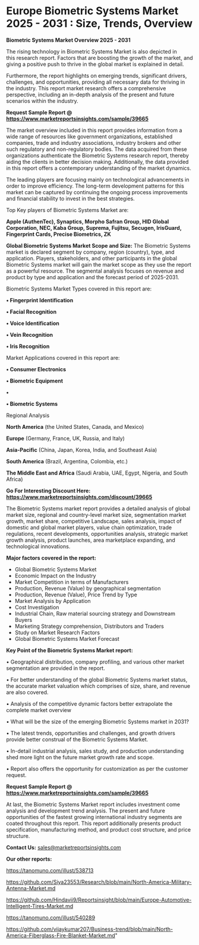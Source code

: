 # Europe Biometric Systems Market 2025 - 2031 : Size, Trends, Overview

<Strong> Biometric Systems Market Overview 2025 - 2031</strong>

The rising technology in Biometric Systems Market is also depicted in this research report. Factors that are boosting the growth of the market, and giving a positive push to thrive in the global market is explained in detail.

Furthermore, the report highlights on emerging trends, significant drivers, challenges, and opportunities, providing all necessary data for thriving in the industry. This report market research offers a comprehensive perspective, including an in-depth analysis of the present and future scenarios within the industry.

<strong>Request Sample Report @ <a href=https://www.marketreportsinsights.com/sample/39665>https://www.marketreportsinsights.com/sample/39665</a></strong>

The market overview included in this report provides information from a wide range of resources like government organizations, established companies, trade and industry associations, industry brokers and other such regulatory and non-regulatory bodies. The data acquired from these organizations authenticate the Biometric Systems research report, thereby aiding the clients in better decision making. Additionally, the data provided in this report offers a contemporary understanding of the market dynamics.

The leading players are focusing mainly on technological advancements in order to improve efficiency. The long-term development patterns for this market can be captured by continuing the ongoing process improvements and financial stability to invest in the best strategies.

Top Key players of Biometric Systems Market are:

<strong>Apple (AuthenTec), Synaptics, Morpho Safran Group, HID Global Corporation, NEC, Kaba Group, Suprema, Fujitsu, Secugen, IrisGuard, Fingerprint Cards, Precise Biometrics, ZK</strong>

<strong><b>Global Biometric Systems Market Scope and Size:</b></strong>
The Biometric Systems market is declared segment by company, region (country), type, and application. Players, stakeholders, and other participants in the global Biometric Systems market will gain the market scope as they use the report as a powerful resource. The segmental analysis focuses on revenue and product by type and application and the forecast period of 2025-2031.

Biometric Systems Market Types covered in this report are:

<strong>•  Fingerprint Identification

•  Facial Recognition

•  Voice Identification

•  Vein Recognition

•  Iris Recognition</strong>

Market Applications covered in this report are:

<strong>•  Consumer Electronics

•  Biometric Equipment

•  

•  Biometric Systems</strong> 

Regional Analysis

<strong>North America</strong> (the United States, Canada, and Mexico)

<strong>Europe</strong> (Germany, France, UK, Russia, and Italy)

<strong>Asia-Pacific</strong> (China, Japan, Korea, India, and Southeast Asia)

<strong>South America</strong> (Brazil, Argentina, Colombia, etc.)

<strong>The Middle East and Africa</strong> (Saudi Arabia, UAE, Egypt, Nigeria, and South Africa)

<strong>Go For Interesting Discount Here: <a href=https://www.marketreportsinsights.com/discount/39665>https://www.marketreportsinsights.com/discount/39665</a></strong>

The Biometric Systems market report provides a detailed analysis of global market size, regional and country-level market size, segmentation market growth, market share, competitive Landscape, sales analysis, impact of domestic and global market players, value chain optimization, trade regulations, recent developments, opportunities analysis, strategic market growth analysis, product launches, area marketplace expanding, and technological innovations.

<strong><b>Major factors covered in the report:</b></strong>
<ul>
  <li>Global Biometric Systems Market </li>
  <li>Economic Impact on the Industry</li>
  <li>Market Competition in terms of Manufacturers</li>
  <li>Production, Revenue (Value) by geographical segmentation</li>
  <li>Production, Revenue (Value), Price Trend by Type</li>
  <li>Market Analysis by Application</li>
  <li>Cost Investigation</li>
  <li>Industrial Chain, Raw material sourcing strategy and Downstream Buyers</li>
  <li>Marketing Strategy comprehension, Distributors and Traders</li>
  <li>Study on Market Research Factors</li>
  <li>Global Biometric Systems Market Forecast</li>
</ul>

<strong><b>Key Point of the Biometric Systems Market report:</b></strong>

• Geographical distribution, company profiling, and various other market segmentation are provided in the report.

• For better understanding of the global Biometric Systems market status, the accurate market valuation which comprises of size, share, and revenue are also covered.

• Analysis of the competitive dynamic factors better extrapolate the complete market overview

• What will be the size of the emerging Biometric Systems market in 2031?

• The latest trends, opportunities and challenges, and growth drivers provide better construal of the Biometric Systems Market.

• In-detail industrial analysis, sales study, and production understanding shed more light on the future market growth rate and scope.

• Report also offers the opportunity for customization as per the customer request.

<strong>Request Sample Report @ <a href=https://www.marketreportsinsights.com/sample/39665>https://www.marketreportsinsights.com/sample/39665</a></strong>

At last, the Biometric Systems Market report includes investment come analysis and development trend analysis. The present and future opportunities of the fastest growing international industry segments are coated throughout this report. This report additionally presents product specification, manufacturing method, and product cost structure, and price structure.

<strong>Contact Us:</strong>
sales@marketreportsinsights.com

<strong>Our other reports:</strong>

<a href=https://tanomuno.com/illust/538713>https://tanomuno.com/illust/538713</a>

<a href=https://github.com/Siya23553/Research/blob/main/North-America-Military-Antenna-Market.md>https://github.com/Siya23553/Research/blob/main/North-America-Military-Antenna-Market.md</a>

<a href=https://github.com/Hindavii9/Reportsinsight/blob/main/Europe-Automotive-Intelligent-Tires-Market.md>https://github.com/Hindavii9/Reportsinsight/blob/main/Europe-Automotive-Intelligent-Tires-Market.md</a>

<a href=https://tanomuno.com/illust/540289>https://tanomuno.com/illust/540289</a>

<a href=https://github.com/vijaykumar207/Business-trend/blob/main/North-America-Fiberglass-Fire-Blanket-Market.md>https://github.com/vijaykumar207/Business-trend/blob/main/North-America-Fiberglass-Fire-Blanket-Market.md</a>"
